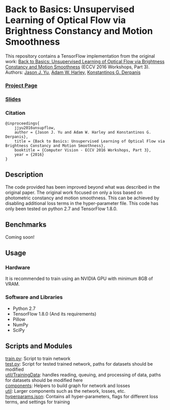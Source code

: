 # Back to Basics: Unsupervised Learning of Optical Flow via Brightness Constancy and Motion Smoothness
This repository contains a TensorFlow implementation from the original work: [Back to Basics: Unsupervised Learning of Optical Flow via Brightness Constancy and Motion Smoothness](https://arxiv.org/abs/1608.05842) (ECCV 2016 Workshops, Part 3).
Authors: [Jason J. Yu](http://scs.ryerson.ca/~jjyu/), [Adam W. Harley](https://www.cs.cmu.edu/~aharley/), [Konstantinos G. Derpanis](http://www.scs.ryerson.ca/~kosta/)

### [Project Page](http://scs.ryerson.ca/~jjyu/projects/unsupervised/optical/flow/machine/learning/2016/08/30/Unsup-flow.html)
### [Slides](https://drive.google.com/file/d/0Bz1dfcnrpXM-T1BjU1dhV29wQXM/view)
### Citation
	@inproceedings{
	    jjyu2016unsupflow,
	    author = {Jason J. Yu and Adam W. Harley and Konstantinos G. Derpanis},
	    title = {Back to Basics: Unsupervised Learning of Optical Flow via Brightness Constancy and Motion Smoothness},
	    booktitle = {Computer Vision - ECCV 2016 Workshops, Part 3},
	    year = {2016}
	}

## Description
The code provided has been improved beyond what was described in the original paper. The original work focused on only a loss based on photometric constancy and motion smoothness. This can be achieved by disabling additional loss terms in the hyper-parameter file. This code has only been tested on python 2.7 and TensorFlow 1.8.0.

## Benchmarks
Coming soon!

## Usage
### Hardware
It is recommended to train using an NVIDIA GPU with minimum 8GB of VRAM.
### Software and Libraries
- Python 2.7
- TensorFlow 1.8.0 (And its requirements)
- Pillow
- NumPy
- SciPy

## Scripts and Modules
[train.py](src/train.py): Script to train network  
[test.py](src/test.py): Script for tested trained network, paths for datasets should be modified  
[util/TrainingData](util/TrainingData): handles reading, queuing, and processing of data, paths for datasets should be modified here  
[components](src/components): Helpers to build graph for network and losses  
[util](src/util): Larger components such as the network, losses, etc.  
[hyperparams.json](src/hyperparams.json): Contains all hyper-parameters, flags for different loss terms, and settings for training  
